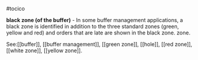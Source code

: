#tocico

<b>black zone (of the buffer)</b> -   In some buffer management applications, a black zone is identified in addition to the three standard zones (green, yellow and red) and orders that are late are shown in the black zone. zone. 



See:[[buffer]], [[buffer management]], [[green zone]], [[hole]], [[red zone]], [[white zone]], [[yellow zone]].

